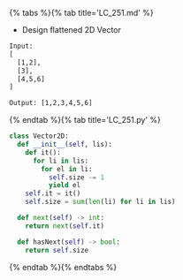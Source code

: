 {% tabs %}{% tab title='LC_251.md' %}

* Design flattened 2D Vector

```txt
Input:
[
  [1,2],
  [3],
  [4,5,6]
]

Output: [1,2,3,4,5,6]
```

{% endtab %}{% tab title='LC_251.py' %}

```py
class Vector2D:
  def __init__(self, lis):
    def it():
      for li in lis:
        for el in li:
          self.size -= 1
          yield el
    self.it = it()
    self.size = sum(len(li) for li in lis)

  def next(self) -> int:
    return next(self.it)

  def hasNext(self) -> bool:
    return self.size
```

{% endtab %}{% endtabs %}
